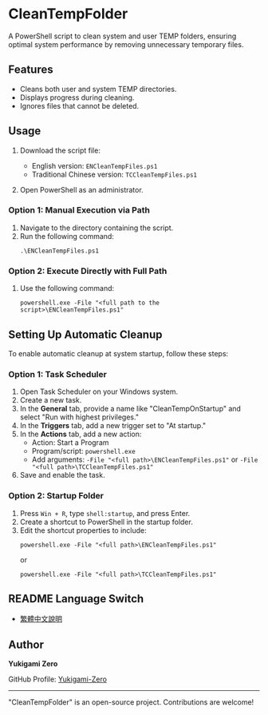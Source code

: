 # CleanTempFolder

A PowerShell script to clean system and user TEMP folders, ensuring optimal system performance by removing unnecessary temporary files.

## Features
- Cleans both user and system TEMP directories.
- Displays progress during cleaning.
- Ignores files that cannot be deleted.

## Usage
1. Download the script file:
   - English version: `ENCleanTempFiles.ps1`
   - Traditional Chinese version: `TCCleanTempFiles.ps1`

2. Open PowerShell as an administrator.

### Option 1: Manual Execution via Path
1. Navigate to the directory containing the script.
2. Run the following command:
   ```
   .\ENCleanTempFiles.ps1
   ```

### Option 2: Execute Directly with Full Path
1. Use the following command:
   ```
   powershell.exe -File "<full path to the script>\ENCleanTempFiles.ps1"
   ```

## Setting Up Automatic Cleanup
To enable automatic cleanup at system startup, follow these steps:

### Option 1: Task Scheduler
1. Open Task Scheduler on your Windows system.
2. Create a new task.
3. In the **General** tab, provide a name like "CleanTempOnStartup" and select "Run with highest privileges."
4. In the **Triggers** tab, add a new trigger set to "At startup."
5. In the **Actions** tab, add a new action:
   - Action: Start a Program
   - Program/script: `powershell.exe`
   - Add arguments: `-File "<full path>\ENCleanTempFiles.ps1"` or `-File "<full path>\TCCleanTempFiles.ps1"`
6. Save and enable the task.

### Option 2: Startup Folder
1. Press `Win + R`, type `shell:startup`, and press Enter.
2. Create a shortcut to PowerShell in the startup folder.
3. Edit the shortcut properties to include:
   ```
   powershell.exe -File "<full path>\ENCleanTempFiles.ps1"
   ```
   or
   ```
   powershell.exe -File "<full path>\TCCleanTempFiles.ps1"
   ```

## README Language Switch
- [繁體中文說明](README_TC.md)

## Author
**Yukigami Zero**

GitHub Profile: [Yukigami-Zero](https://github.com/Yukigami-Zero)

---

"CleanTempFolder" is an open-source project. Contributions are welcome!

